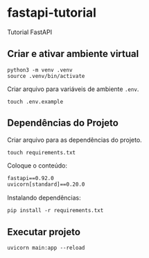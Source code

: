 # fastapi-tutorial

Tutorial FastAPI

## Criar e ativar ambiente virtual
```console
python3 -m venv .venv
source .venv/bin/activate
```

Criar arquivo para variáveis de ambiente `.env`.
```console
touch .env.example
```

## Dependências do Projeto

Criar arquivo para as dependências do projeto.
```console
touch requirements.txt
```

Coloque o conteúdo:
```txt
fastapi==0.92.0 
uvicorn[standard]==0.20.0 
```

Instalando dependências:
```console
pip install -r requirements.txt
```

## Executar projeto
```console
uvicorn main:app --reload
```
